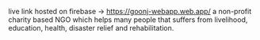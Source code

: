 live link hosted on firebase -> https://goonj-webapp.web.app/
a non-profit charity based NGO which helps many people that suffers from livelihood, education, health, disaster relief and rehabilitation.

